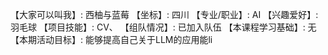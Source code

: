 【大家可以叫我】: 西柚与蓝莓
【坐标】: 四川
【专业/职业】: AI
【兴趣爱好】: 羽毛球
【项目技能】: CV、
【组队情况】: 已加入队伍
【本课程学习基础】: 无
【本期活动目标】: 能够提高自己关于LLM的应用能li